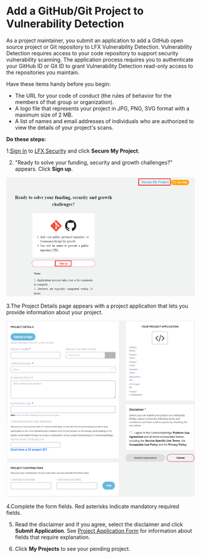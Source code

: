 # Add a GitHub/Git Project to Vulnerability Detection

As a project maintainer, you submit an application to add a GitHub open source project or Git repository to LFX Vulnerability Detection. Vulnerability Detection requires access to your code repository to support security vulnerability scanning. The application process requires you to authenticate your GitHub ID or Git ID to grant Vulnerability Detection read-only access to the repositories you maintain.

Have these items handy before you begin:

* The URL for your code of conduct \(the rules of behavior for the members of that group or organization\).
* A logo file that represents your project in JPG, PNG, SVG format with a maximum size of 2 MB.
* A list of names and email addresses of individuals who are authorized to view the details of your project's scans.

**Do these steps:**

1.[Sign In](../../../sso/sign-in/) to [LFX Security](https://security.lfx.linuxfoundation.org/) and click **Secure My Project**.

2. "Ready to solve your funding, security and growth challenges?" appears. Click **Sign up**.

![Signup](../../../.gitbook/assets/secure_my_project.png)

3.The Project Details page appears with a project application that lets you provide information about your project.

![Project Details](../../../.gitbook/assets/p1.png)

4.Complete the form fields. Red asterisks indicate mandatory required fields.

5. Read the disclaimer and if you agree, select the disclaimer and click **Submit Application**. See [Project Application Form](../../crowdfunding/project-application.md) for information about fields that require explanation.

6. Click **My Projects** to see your pending project.

